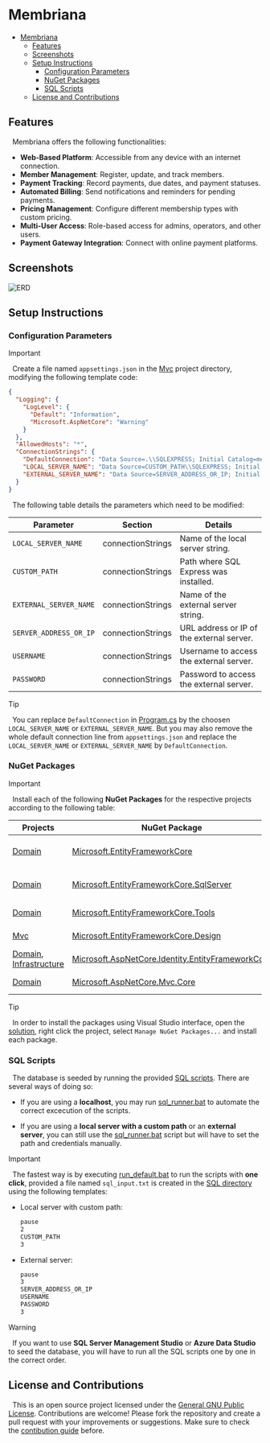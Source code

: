 # Membriana

- [Membriana](#membriana)
  - [Features](#features)
  - [Screenshots](#screenshots)
  - [Setup Instructions](#setup-instructions)
    - [Configuration Parameters](#configuration-parameters)
    - [NuGet Packages](#nuget-packages)
    - [SQL Scripts](#sql-scripts)
  - [License and Contributions](#license-and-contributions)

## Features

&nbsp;
Membriana offers the following functionalities:
- **Web-Based Platform**: Accessible from any device with an internet connection.
- **Member Management**: Register, update, and track members.
- **Payment Tracking**: Record payments, due dates, and payment statuses.
- **Automated Billing**: Send notifications and reminders for pending payments.
- **Pricing Management**: Configure different membership types with custom pricing.
- **Multi-User Access**: Role-based access for admins, operators, and other users.
- **Payment Gateway Integration**: Connect with online payment platforms.

## Screenshots

![ERD](https://i.imgur.com/fAL0oJb.png)

## Setup Instructions

### Configuration Parameters

> [!IMPORTANT]
&nbsp;
Create a file named `appsettings.json` in the [Mvc](./src/Mvc/) project directory, modifying the following template code:

```json
{
  "Logging": {
    "LogLevel": {
      "Default": "Information",
      "Microsoft.AspNetCore": "Warning"
    }
  },
  "AllowedHosts": "*",
  "ConnectionStrings": {
    "DefaultConnection": "Data Source=.\\SQLEXPRESS; Initial Catalog=membriana_db; Integrated Security=True",
    "LOCAL_SERVER_NAME": "Data Source=CUSTOM_PATH\\SQLEXPRESS; Initial Catalog=membriana_db; Integrated Security=True",
    "EXTERNAL_SERVER_NAME": "Data Source=SERVER_ADDRESS_OR_IP; Initial Catalog=membriana_db; User ID=USERNAME; Password=PASSWORD; Connect Timeout=30; TrustServerCertificate=True;"
  }
}
```

&nbsp;
The following table details the parameters which need to be modified:

| Parameter | Section | Details |
|-|-|-|
| `LOCAL_SERVER_NAME` | connectionStrings | Name of the local server string. |
| `CUSTOM_PATH` | connectionStrings | Path where SQL Express was installed. |
| `EXTERNAL_SERVER_NAME` | connectionStrings | Name of the external server string. |
| `SERVER_ADDRESS_OR_IP` | connectionStrings | URL address or IP of the external server. |
| `USERNAME` | connectionStrings | Username to access the external server. |
| `PASSWORD` | connectionStrings | Password to access the external server. |

> [!TIP]
&nbsp;
You can replace `DefaultConnection` in [Program.cs](./src/Mvc/Program.cs) by the choosen `LOCAL_SERVER_NAME` or `EXTERNAL_SERVER_NAME`. But you may also remove the whole default connection line from `appsettings.json` and replace the `LOCAL_SERVER_NAME` or `EXTERNAL_SERVER_NAME` by `DefaultConnection`.

### NuGet Packages

> [!IMPORTANT]
&nbsp;
Install each of the following **NuGet Packages** for the respective projects according to the following table:

| Projects | NuGet Package | Purpose |
|-|-|-|
| [Domain](./src/Domain/) | [Microsoft.EntityFrameworkCore](https://www.nuget.org/packages/Microsoft.EntityFrameworkCore/) | ORM for database generation. |
| [Domain](./src/Domain/) | [Microsoft.EntityFrameworkCore.SqlServer](https://www.nuget.org/packages/Microsoft.EntityFrameworkCore.SqlServer/) | Enables Microsoft SQL Server. |
| [Domain](./src/Domain/) | [Microsoft.EntityFrameworkCore.Tools](https://www.nuget.org/packages/Microsoft.EntityFrameworkCore.Tools/) | Enables migrations. |
| [Mvc](./src/Mvc/) | [Microsoft.EntityFrameworkCore.Design](https://www.nuget.org/packages/Microsoft.EntityFrameworkCore.Design/) | Enables migrations. |
| [Domain](./src/Domain/), [Infrastructure](./src/Infrastructure/) | [Microsoft.AspNetCore.Identity.EntityFrameworkCore](https://www.nuget.org/packages/Microsoft.AspNetCore.Identity.EntityFrameworkCore/) | User authentication. |
| [Domain](./src/Domain/) | [Microsoft.AspNetCore.Mvc.Core](https://www.nuget.org/packages/Microsoft.AspNetCore.Mvc.Core/) | ValidateNever annotation. |

>[!TIP]
&nbsp;
In order to install the packages using Visual Studio interface, open the [solution](./src/Membriana.sln), right click the project, select `Manage NuGet Packages...` and install each package.

### SQL Scripts

&nbsp;
The database is seeded by running the provided [SQL scripts](./SQL/). There are several ways of doing so:

- If you are using a **localhost**, you may run [sql_runner.bat](./SQL/sql_runner.bat) to automate the correct excecution of the scripts.

- If you are using a **local server with a custom path** or an **external server**, you can still use the [sql_runner.bat](./SQL/sql_runner.bat) script but will have to set the path and credentials manually.

> [!IMPORTANT]
&nbsp;
The fastest way is by executing [run_default.bat](./SQL/run_default.bat) to run the scripts with **one click**, provided a file named `sql_input.txt` is created in the [SQL directory](./SQL/) using the following templates:

- Local server with custom path:
    ```txt
    pause
    2
    CUSTOM_PATH
    3
    ```

- External server:
    ```txt
    pause
    3
    SERVER_ADDRESS_OR_IP
    USERNAME
    PASSWORD
    3
    ```

> [!WARNING]
&nbsp;
If you want to use **SQL Server Management Studio** or **Azure Data Studio** to seed the database, you will have to run all the SQL scripts one by one in the correct order.

## License and Contributions

&nbsp;
This is an open source project licensed under the [General GNU Public License](./LICENSE).
Contributions are welcome! Please fork the repository and create a pull request with your improvements or suggestions.
Make sure to check the [contibution guide](./CONTRIBUTING.md) before.